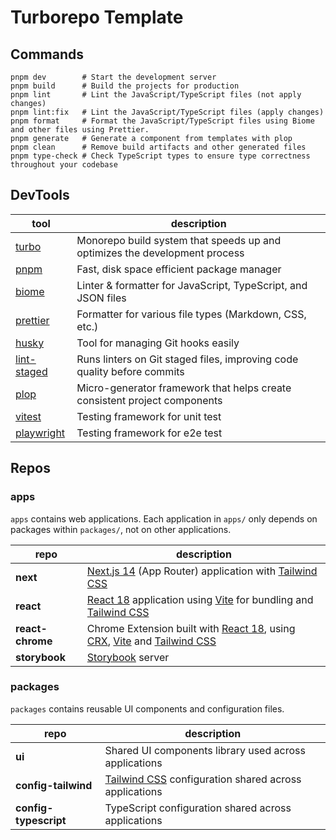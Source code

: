 # Turborepo Template

## Commands

```shell
pnpm dev        # Start the development server
pnpm build      # Build the projects for production
pnpm lint       # Lint the JavaScript/TypeScript files (not apply changes)
pnpm lint:fix   # Lint the JavaScript/TypeScript files (apply changes)
pnpm format     # Format the JavaScript/TypeScript files using Biome and other files using Prettier.
pnpm generate   # Generate a component from templates with plop
pnpm clean      # Remove build artifacts and other generated files
pnpm type-check # Check TypeScript types to ensure type correctness throughout your codebase
```

## DevTools

| tool                                                      | description                                                                |
| --------------------------------------------------------- | -------------------------------------------------------------------------- |
| [turbo](https://turbo.build)                              | Monorepo build system that speeds up and optimizes the development process |
| [pnpm](https://pnpm.io)                                   | Fast, disk space efficient package manager                                 |
| [biome](https://biomejs.dev/)                             | Linter & formatter for JavaScript, TypeScript, and JSON files              |
| [prettier](https://prettier.io/)                          | Formatter for various file types (Markdown, CSS, etc.)                     |
| [husky](https://typicode.github.io/husky/)                | Tool for managing Git hooks easily                                         |
| [lint-staged](https://github.com/lint-staged/lint-staged) | Runs linters on Git staged files, improving code quality before commits    |
| [plop](https://plopjs.com/)                               | Micro-generator framework that helps create consistent project components  |
| [vitest](https://vitest.dev/)                             | Testing framework for unit test                                            |
| [playwright](https://playwright.dev/)                     | Testing framework for e2e test                                             |

## Repos

### apps

`apps` contains web applications.
Each application in `apps/` only depends on packages within `packages/`, not on other applications.

| repo             | description                                                                                                                                                                       |
| ---------------- | --------------------------------------------------------------------------------------------------------------------------------------------------------------------------------- |
| **next**         | [Next.js 14](https://nextjs.org/) (App Router) application with [Tailwind CSS](https://tailwindcss.com/)                                                                          |
| **react**        | [React 18](https://react.dev/) application using [Vite](https://vitejs.dev/) for bundling and [Tailwind CSS](https://tailwindcss.com/)                                            |
| **react-chrome** | Chrome Extension built with [React 18](https://react.dev/), using [CRX](https://crxjs.dev/vite-plugin/), [Vite](https://vitejs.dev/) and [Tailwind CSS](https://tailwindcss.com/) |
| **storybook**    | [Storybook](https://storybook.js.org/) server                                                                                                                                     |

### packages

`packages` contains reusable UI components and configuration files.

| repo                  | description                                                                       |
| --------------------- | --------------------------------------------------------------------------------- |
| **ui**                | Shared UI components library used across applications                             |
| **config-tailwind**   | [Tailwind CSS](https://tailwindcss.com/) configuration shared across applications |
| **config-typescript** | TypeScript configuration shared across applications                               |
